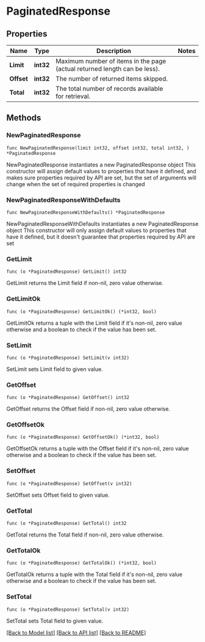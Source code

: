 # PaginatedResponse

## Properties

Name | Type | Description | Notes
------------ | ------------- | ------------- | -------------
**Limit** | **int32** | Maximum number of items in the page (actual returned length can be less). | 
**Offset** | **int32** | The number of returned items skipped. | 
**Total** | **int32** | The total number of records available for retrieval. | 

## Methods

### NewPaginatedResponse

`func NewPaginatedResponse(limit int32, offset int32, total int32, ) *PaginatedResponse`

NewPaginatedResponse instantiates a new PaginatedResponse object
This constructor will assign default values to properties that have it defined,
and makes sure properties required by API are set, but the set of arguments
will change when the set of required properties is changed

### NewPaginatedResponseWithDefaults

`func NewPaginatedResponseWithDefaults() *PaginatedResponse`

NewPaginatedResponseWithDefaults instantiates a new PaginatedResponse object
This constructor will only assign default values to properties that have it defined,
but it doesn't guarantee that properties required by API are set

### GetLimit

`func (o *PaginatedResponse) GetLimit() int32`

GetLimit returns the Limit field if non-nil, zero value otherwise.

### GetLimitOk

`func (o *PaginatedResponse) GetLimitOk() (*int32, bool)`

GetLimitOk returns a tuple with the Limit field if it's non-nil, zero value otherwise
and a boolean to check if the value has been set.

### SetLimit

`func (o *PaginatedResponse) SetLimit(v int32)`

SetLimit sets Limit field to given value.


### GetOffset

`func (o *PaginatedResponse) GetOffset() int32`

GetOffset returns the Offset field if non-nil, zero value otherwise.

### GetOffsetOk

`func (o *PaginatedResponse) GetOffsetOk() (*int32, bool)`

GetOffsetOk returns a tuple with the Offset field if it's non-nil, zero value otherwise
and a boolean to check if the value has been set.

### SetOffset

`func (o *PaginatedResponse) SetOffset(v int32)`

SetOffset sets Offset field to given value.


### GetTotal

`func (o *PaginatedResponse) GetTotal() int32`

GetTotal returns the Total field if non-nil, zero value otherwise.

### GetTotalOk

`func (o *PaginatedResponse) GetTotalOk() (*int32, bool)`

GetTotalOk returns a tuple with the Total field if it's non-nil, zero value otherwise
and a boolean to check if the value has been set.

### SetTotal

`func (o *PaginatedResponse) SetTotal(v int32)`

SetTotal sets Total field to given value.



[[Back to Model list]](../README.md#documentation-for-models) [[Back to API list]](../README.md#documentation-for-api-endpoints) [[Back to README]](../README.md)


